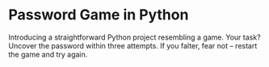 # Password Game in Python

Introducing a straightforward Python project resembling a game. Your task? Uncover the password within three attempts. If you falter, fear not – restart the game and try again.
